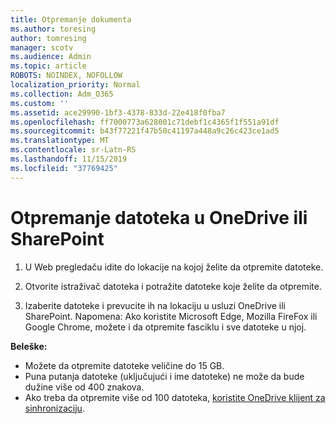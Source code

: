 ```yaml
---
title: Otpremanje dokumenta
ms.author: toresing
author: tomresing
manager: scotv
ms.audience: Admin
ms.topic: article
ROBOTS: NOINDEX, NOFOLLOW
localization_priority: Normal
ms.collection: Adm_O365
ms.custom: ''
ms.assetid: ace29990-1bf3-4378-833d-22e418f0fba7
ms.openlocfilehash: ff7000773a628001c71debf1c4365f1f551a91df
ms.sourcegitcommit: b43f77221f47b50c41197a448a9c26c423ce1ad5
ms.translationtype: MT
ms.contentlocale: sr-Latn-RS
ms.lasthandoff: 11/15/2019
ms.locfileid: "37769425"
---
```

# <a name="upload-files-to-onedrive-or-sharepoint"></a>Otpremanje datoteka u OneDrive ili SharePoint

1. U Web pregledaču idite do lokacije na kojoj želite da otpremite datoteke.
    
2. Otvorite istraživač datoteka i potražite datoteke koje želite da otpremite.
    
3. Izaberite datoteke i prevucite ih na lokaciju u usluzi OneDrive ili SharePoint. Napomena: Ako koristite Microsoft Edge, Mozilla FireFox ili Google Chrome, možete i da otpremite fasciklu i sve datoteke u njoj.
    
**Beleške:**

- Možete da otpremite datoteke veličine do 15 GB. 
- Puna putanja datoteke (uključujući i ime datoteke) ne može da bude dužine više od 400 znakova. 
- Ako treba da otpremite više od 100 datoteka, [koristite OneDrive klijent za sinhronizaciju](https://go.microsoft.com/fwlink/?linkid=866427). 
  

